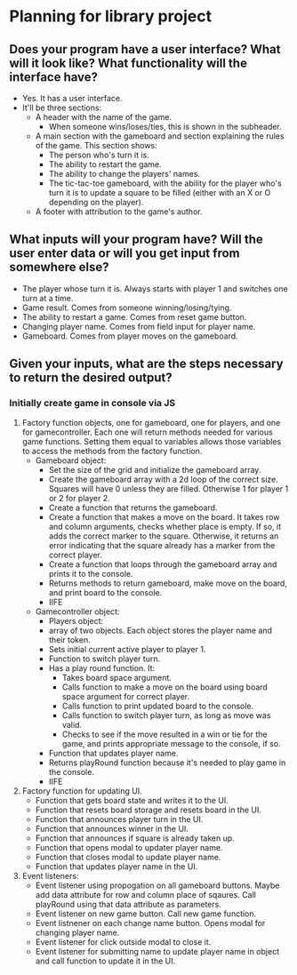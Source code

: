 # Planning for library project 
## Does your program have a user interface? What will it look like? What functionality will the interface have? 
- Yes. It has a user interface. 
- It'll be three sections:
    - A header with the name of the game. 
        - When someone wins/loses/ties, this is shown in the subheader. 
    - A main section with the gameboard and section explaining the rules of the game. This section shows:
        - The person who's turn it is. 
        - The ability to restart the game. 
        - The ability to change the players' names. 
        - The tic-tac-toe gameboard, with the ability for the player who's turn it is to update a square to be filled (either with an X or O depending on the player). 
    - A footer with attribution to the game's author. 
## What inputs will your program have? Will the user enter data or will you get input from somewhere else?
- The player whose turn it is. Always starts with player 1 and switches one turn at a time. 
- Game result. Comes from someone winning/losing/tying. 
- The ability to restart a game. Comes from reset game button. 
- Changing player name. Comes from field input for player name. 
- Gameboard. Comes from player moves on the gameboard. 
## Given your inputs, what are the steps necessary to return the desired output?
### Initially create game in console via JS 
1. Factory function objects, one for gameboard, one for players, and one for gamecontroller. Each one will return methods needed for various game functions. Setting them equal to variables allows those variables to access the methods from the factory function. 
    - Gameboard object:
        - Set the size of the grid and initialize the gameboard array. 
        - Create the gameboard array with a 2d loop of the correct size. Squares will have 0 unless they are filled. Otherwise 1 for player 1 or 2 for player 2. 
        - Create a function that returns the gameboard. 
        - Create a function that makes a move on the board. It takes row and column arguments, checks whether place is empty. If so, it adds the correct marker to the square. Otherwise, it returns an error indicating that the square already has a marker from the correct player. 
        - Create a function that loops through the gameboard array and prints it to the console.  
        - Returns methods to return gameboard, make move on the board, and print board to the console. 
        - IIFE
    - Gamecontroller object:
        - Players object:
        -   array of two objects. Each object stores the player name and their token.
        - Sets initial current active player to player 1. 
        - Function to switch player turn. 
        - Has a play round function. It:
            - Takes board space argument. 
            - Calls function to make a move on the board using board space argument for correct player. 
            - Calls function to print updated board to the console. 
            - Calls function to switch player turn, as long as move was valid. 
            - Checks to see if the move resulted in a win or tie for the game, and prints appropriate message to the console, if so. 
        - Function that updates player name. 
        - Returns playRound function because it's needed to play game in the console. 
        - IIFE 
2. Factory function for updating UI. 
    - Function that gets board state and writes it to the UI. 
    - Function that resets board storage and resets board in the UI. 
    - Function that announces player turn in the UI. 
    - Function that announces winner in the UI. 
    - Function that announces if square is already taken up. 
    - Function that opens modal to updater player name. 
    - Function that closes modal to update player name. 
    - Function that updates player name in the UI. 
3. Event listeners:
    - Event listener using propogation on all gameboard buttons. Maybe add data attribute for row and column place of sqaures. Call playRound using that data attribute as parameters. 
    - Event listener on new game button. Call new game function. 
    - Event listnener on each change name button. Opens modal for changing player name. 
    - Event listener for click outside modal to close it. 
    - Event listener for submitting name to update player name in object and call function to update it in the UI. 